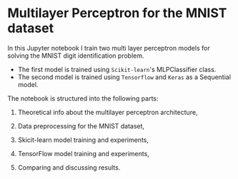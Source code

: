 # Multilayer Perceptron for the MNIST dataset

In this Jupyter notebook I train two multi layer perceptron models for solving the MNIST digit identification problem.  
- The first model is trained using `Scikit-learn`'s MLPClassifier class.
- The second model is trained using `Tensorflow` and `Keras` as a Sequential model.
  
The notebook is structured into the following parts:  
  
1. Theoretical info about the multilayer perceptron architecture,
  
2. Data preprocessing for the MNIST dataset,
  
3. Skicit-learn model training and experiments,
  
4. TensorFlow model training and experiments,
  
5. Comparing and discussing results.